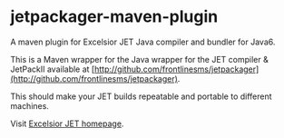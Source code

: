 jetpackager-maven-plugin
========================
A maven plugin for Excelsior JET Java compiler and bundler for Java6.

This is a Maven wrapper for the Java wrapper for the JET compiler & JetPackII available at [http://github.com/frontlinesms/jetpackager](http://github.com/frontlinesms/jetpackager).

This should make your JET builds repeatable and portable to different machines.

Visit [Excelsior JET homepage](http://www.excelsior-usa.com/jet.html).


